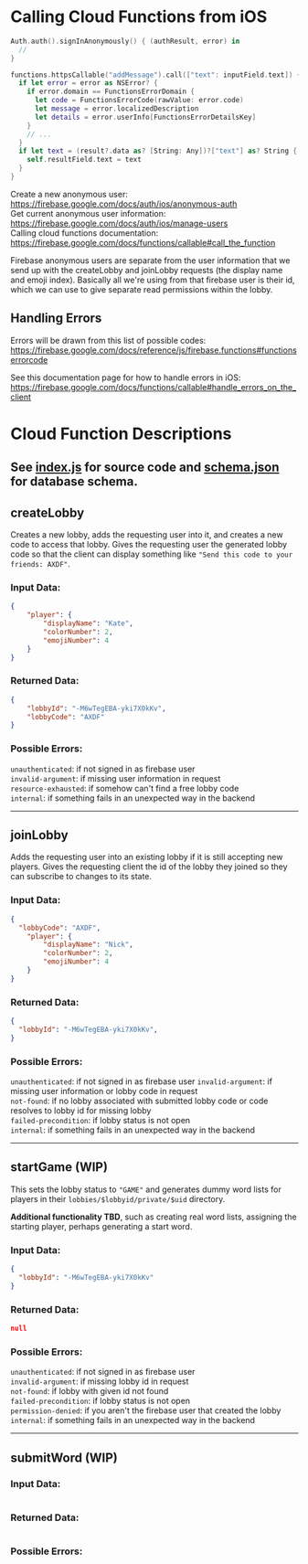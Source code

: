 # Calling Cloud Functions from iOS
```swift
Auth.auth().signInAnonymously() { (authResult, error) in
  // 
}

functions.httpsCallable("addMessage").call(["text": inputField.text]) { (result, error) in
  if let error = error as NSError? {
    if error.domain == FunctionsErrorDomain {
      let code = FunctionsErrorCode(rawValue: error.code)
      let message = error.localizedDescription
      let details = error.userInfo[FunctionsErrorDetailsKey]
    }
    // ...
  }
  if let text = (result?.data as? [String: Any])?["text"] as? String {
    self.resultField.text = text
  }
}
```
Create a new anonymous user: https://firebase.google.com/docs/auth/ios/anonymous-auth  
Get current anonymous user information: https://firebase.google.com/docs/auth/ios/manage-users  
Calling cloud functions documentation: https://firebase.google.com/docs/functions/callable#call_the_function

Firebase anonymous users are separate from the user information that we send up with the createLobby and joinLobby requests (the display name and emoji index). Basically all we're using from that firebase user is their id, which we can use to give separate read permissions within the lobby.

## Handling Errors
Errors will be drawn from this list of possible codes: https://firebase.google.com/docs/reference/js/firebase.functions#functionserrorcode  

See this documentation page for how to handle errors in iOS: https://firebase.google.com/docs/functions/callable#handle_errors_on_the_client

# Cloud Function Descriptions
## See [index.js](index.js) for source code and [schema.json](../schema/schema.json) for database schema.

## createLobby
Creates a new lobby, adds the requesting user into it, and creates a new code to access that lobby. Gives the requesting user the generated lobby code so that the client can display something like `"Send this code to your friends: AXDF"`.
### Input Data:
```json
{
    "player": {
        "displayName": "Kate",
        "colorNumber": 2,
        "emojiNumber": 4
    }
}
```
### Returned Data:

```json
{
    "lobbyId": "-M6wTegEBA-yki7X0kKv",
    "lobbyCode": "AXDF"
}
```
### Possible Errors:
`unauthenticated`: if not signed in as firebase user  
`invalid-argument`: if missing user information in request  
`resource-exhausted`: if somehow can't find a free lobby code  
`internal`: if something fails in an unexpected way in the backend  
___

## joinLobby
Adds the requesting user into an existing lobby if it is still accepting new players. Gives the requesting client the id of the lobby they joined so they can subscribe to changes to its state.
### Input Data:
```json
{
  "lobbyCode": "AXDF",
    "player": {
        "displayName": "Nick",
        "colorNumber": 2,
        "emojiNumber": 4
    }
}
```
### Returned Data:
```json
{
  "lobbyId": "-M6wTegEBA-yki7X0kKv",
}
```
### Possible Errors:
`unauthenticated`: if not signed in as firebase user
`invalid-argument`: if missing user information or lobby code in request  
`not-found`: if no lobby associated with submitted lobby code or code resolves to lobby id for missing lobby  
`failed-precondition`: if lobby status is not open  
`internal`: if something fails in an unexpected way in the backend  
___


## startGame (WIP)
This sets the lobby status to `"GAME"` and generates dummy word lists for players in their `lobbies/$lobbyid/private/$uid` directory.

**Additional functionality TBD**, such as creating real word lists, assigning the starting player, perhaps generating a start word.

### Input Data:
```json
{
  "lobbyId": "-M6wTegEBA-yki7X0kKv"
}
```
### Returned Data:
```json
null
```
### Possible Errors:
`unauthenticated`: if not signed in as firebase user  
`invalid-argument`: if missing lobby id in request  
`not-found`: if lobby with given id not found  
`failed-precondition`: if lobby status is not open  
`permission-denied`: if you aren't the firebase user that created the lobby  
`internal`: if something fails in an unexpected way in the backend   
___

## submitWord (WIP)
### Input Data:
```json

```
### Returned Data:
```json

```
### Possible Errors:
